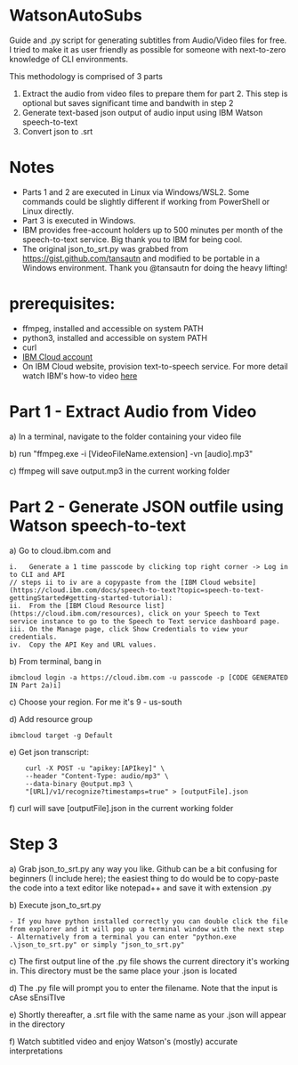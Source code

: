 # WatsonAutoSubs
Guide and .py script for generating subtitles from Audio/Video files for free. I tried to make it as user friendly as possible for someone with next-to-zero knowledge of CLI environments. 

This methodology is comprised of 3 parts
1. Extract the audio from video files to prepare them for part 2. This step is optional but saves significant time and bandwith in step 2
2. Generate text-based json output of audio input using IBM Watson speech-to-text
3. Convert json to .srt

# Notes
- Parts 1 and 2 are executed in Linux via Windows/WSL2. Some commands could be slightly different if working from PowerShell or Linux directly.
- Part 3 is executed in Windows.
- IBM provides free-account holders up to 500 minutes per month of the speech-to-text service. Big thank you to IBM for being cool. 
- The original json_to_srt.py was grabbed from https://gist.github.com/tansautn and modified to be portable in a Windows environment. Thank you @tansautn for doing the heavy lifting!

# prerequisites:
- ffmpeg, installed and accessible on system PATH
- python3, installed and accessible on system PATH
- curl
- [IBM Cloud account](https://cloud.ibm.com)
- On IBM Cloud website, provision text-to-speech service. For more detail watch IBM's how-to video [here](https://cloud.ibm.com/docs/speech-to-text?topic=speech-to-text-gettingStarted#getting-started-tutorial)

# Part 1 - Extract Audio from Video
a) In a terminal, navigate to the folder containing your video file

b) run "ffmpeg.exe -i [VideoFileName.extension] -vn [audio].mp3"

c) ffmpeg will save output.mp3 in the current working folder

# Part 2 - Generate JSON outfile using Watson speech-to-text
a) Go to cloud.ibm.com and 

    i.   Generate a 1 time passcode by clicking top right corner -> Log in to CLI and API
    // steps ii to iv are a copypaste from the [IBM Cloud website](https://cloud.ibm.com/docs/speech-to-text?topic=speech-to-text-gettingStarted#getting-started-tutorial):
    ii.  From the [IBM Cloud Resource list](https://cloud.ibm.com/resources), click on your Speech to Text service instance to go to the Speech to Text service dashboard page.
    iii. On the Manage page, click Show Credentials to view your credentials.
    iv.  Copy the API Key and URL values.

b) From terminal, bang in

	ibmcloud login -a https://cloud.ibm.com -u passcode -p [CODE GENERATED IN Part 2a)i]

c) Choose your region. For me it's 9 - us-south

d) Add resource group

	ibmcloud target -g Default

e) Get json transcript:

        curl -X POST -u "apikey:[APIkey]" \
        --header "Content-Type: audio/mp3" \ 
        --data-binary @output.mp3 \ 
        "[URL]/v1/recognize?timestamps=true" > [outputFile].json
	
f) curl will save [outputFile].json in the current working folder

# Step 3
a) Grab json_to_srt.py any way you like. Github can be a bit confusing for beginners (I include here); the easiest thing to do would be to copy-paste the code into a text editor like notepad++ and save it with extension .py

b) Execute json_to_srt.py

	- If you have python installed correctly you can double click the file from explorer and it will pop up a terminal window with the next step
	- Alternatively from a terminal you can enter "python.exe .\json_to_srt.py" or simply "json_to_srt.py"
		
c) The first output line of the .py file shows the current directory it's working in. This directory must be the same place your .json is located

d) The .py file will prompt you to enter the filename. Note that the input is cAse sEnsiTIve

e) Shortly thereafter, a .srt file with the same name as your .json will appear in the directory

f) Watch subtitled video and enjoy Watson's (mostly) accurate interpretations

